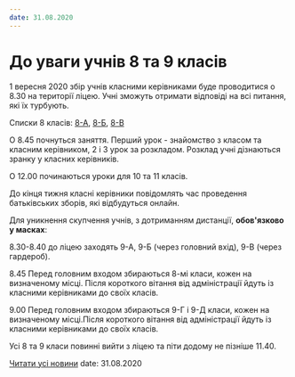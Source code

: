 ```yaml
---
date: 31.08.2020
---
```

# До уваги учнів 8 та 9 класів

1 вересня 2020 збір учнів класними керівниками буде проводитися о 8.30 на території ліцею. Учні зможуть отримати відповіді на всі питання, які їх турбують.

Списки 8 класів: [8-А](/files/blog/до-уваги-учнів-8-та-9-класів/8а.pdf), [8-Б](/files/blog/до-уваги-учнів-8-та-9-класів/8б.pdf), [8-В](/files/blog/до-уваги-учнів-8-та-9-класів/8в.pdf)

О 8.45 почнуться заняття. Перший урок - знайомство з класом та класним керівником, 2 і 3 урок за розкладом. Розклад учні дізнаються зранку у класних керівників.

О 12.00 починаються уроки для 10 та 11 класів.

До кінця тижня класні керівники повідомлять час проведення батьківських зборів, які відбудуться онлайн.

Для уникнення скупчення учнів, з дотриманням дистанції, **обов'язково у масках**:

8.30-8.40 до ліцею заходять 9-А, 9-Б (через головний вхід), 9-В (через гардероб).

8.45 Перед головним входом збираються 8-мі класи, кожен на визначеному місці. Після короткого вітання від адміністрації йдуть із класними керівниками до своїх класів.

9.00 Перед головним входом збираються 9-Г і 9-Д класи, кожен на визначеному місці.Після короткого вітання від адміністрації йдуть із класними керівниками до своїх класів.

Усі 8 та 9 класи повинні вийти з ліцею та піти додому не пізніше 11.40.

[Читати усі новини](/news)
date: 31.08.2020
